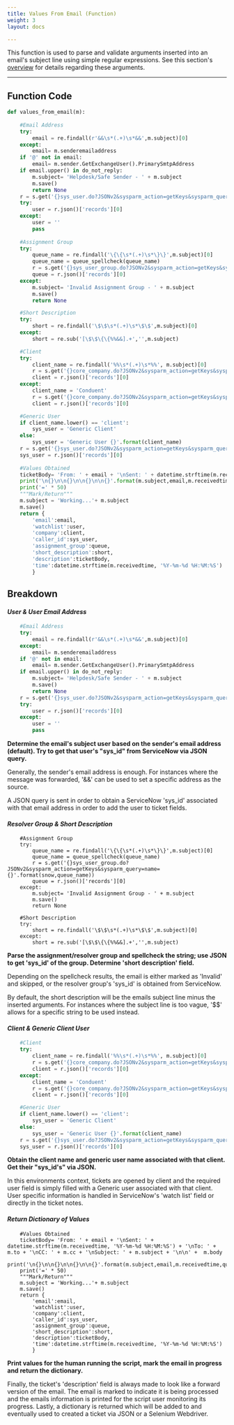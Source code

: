 ```yaml
---
title: Values From Email (Function)
weight: 3
layout: docs

---
```

This function is used to parse and validate arguments inserted into an email's subject line using simple regular expressions. See this section's [overview](/docs/email-toolset/) for details regarding these arguments.

<hr />

## Function Code

```python
def values_from_email(m):
    
    #Email Address
    try:
        email = re.findall(r'&&\s*(.+)\s*&&',m.subject)[0]
    except:
        email= m.senderemailaddress
    if '@' not in email:
        email= m.sender.GetExchangeUser().PrimarySmtpAddress
    if email.upper() in do_not_reply:
        m.subject= 'Helpdesk/Safe Sender - ' + m.subject
        m.save()
        return None
    r = s.get('{}sys_user.do?JSONv2&sysparm_action=getKeys&sysparm_query=email={}'.format(snow,email))
    try:
        user = r.json()['records'][0]
    except:
        user = ''
        pass
    
    #Assignment Group
    try:
        queue_name = re.findall('\{\{\s*(.+)\s*\}\}',m.subject)[0]
        queue_name = queue_spellcheck(queue_name)
        r = s.get('{}sys_user_group.do?JSONv2&sysparm_action=getKeys&sysparm_query=name={}'.format(snow,queue_name))
        queue = r.json()['records'][0]
    except:
        m.subject= 'Invalid Assignment Group - ' + m.subject
        m.save()
        return None

    #Short Description
    try:
        short = re.findall('\$\$\s*(.+)\s*\$\$',m.subject)[0]
    except:
        short = re.sub('[\$\$\{\{%%&&].+','',m.subject)

    #Client
    try:
        client_name = re.findall('%%\s*(.+)\s*%%', m.subject)[0]
        r = s.get('{}core_company.do?JSONv2&sysparm_action=getKeys&sysparm_query=name={}'.format(snow,client_name))
        client = r.json()['records'][0]
    except:
        client_name = 'Conduent'
        r = s.get('{}core_company.do?JSONv2&sysparm_action=getKeys&sysparm_query=name={}'.format(snow,client_name))
        client = r.json()['records'][0]

    #Generic User
    if client_name.lower() == 'client':
        sys_user = 'Generic Client'
    else:
        sys_user = 'Generic User {}'.format(client_name)
    r = s.get('{}sys_user.do?JSONv2&sysparm_action=getKeys&sysparm_query=name={}'.format(snow,sys_user))
    sys_user = r.json()['records'][0]
    
    #Values Obtained
    ticketBody= 'From: ' + email + '\nSent: ' + datetime.strftime(m.receivedtime, '%Y-%m-%d %H:%M:%S') + '\nTo: ' + m.to + '\nCC: ' + m.cc + '\nSubject: ' + m.subject + '\n\n' +  m.body
    print('\n{}\n\n{}\n\n{}\n\n{}'.format(m.subject,email,m.receivedtime,queue_name.upper()))
    print('=' * 50)
    """Mark/Return"""
    m.subject = 'Working...'+ m.subject
    m.save()
    return {
        'email':email,
        'watchlist':user,
        'company':client,
        'caller_id':sys_user,
        'assignment_group':queue,
        'short_description':short,
        'description':ticketBody,
        'time':datetime.strftime(m.receivedtime, '%Y-%m-%d %H:%M:%S')
        }
```

## Breakdown

#### **_User & User Email Address_**

```python
    #Email Address
    try:
        email = re.findall(r'&&\s*(.+)\s*&&',m.subject)[0]
    except:
        email= m.senderemailaddress
    if '@' not in email:
        email= m.sender.GetExchangeUser().PrimarySmtpAddress
    if email.upper() in do_not_reply:
        m.subject= 'Helpdesk/Safe Sender - ' + m.subject
        m.save()
        return None
    r = s.get('{}sys_user.do?JSONv2&sysparm_action=getKeys&sysparm_query=email={}'.format(snow,email))
    try:
        user = r.json()['records'][0]
    except:
        user = ''
        pass
```

**Determine the email's subject user based on the sender's email address (default). Try to get that user's "sys_id" from ServiceNow via JSON query.**

Generally, the sender's email address is enough. For instances where the message was forwarded, '&&' can be used to set a specific address as the source.

A JSON query is sent in order to obtain a ServiceNow 'sys_id' associated with that email address in order to add the user to ticket fields.

#### **_Resolver Group & Short Description_**

        #Assignment Group
        try:
            queue_name = re.findall('\{\{\s*(.+)\s*\}\}',m.subject)[0]
            queue_name = queue_spellcheck(queue_name)
            r = s.get('{}sys_user_group.do?JSONv2&sysparm_action=getKeys&sysparm_query=name={}'.format(snow,queue_name))
            queue = r.json()['records'][0]
        except:
            m.subject= 'Invalid Assignment Group - ' + m.subject
            m.save()
            return None
    
        #Short Description
        try:
            short = re.findall('\$\$\s*(.+)\s*\$\$',m.subject)[0]
        except:
            short = re.sub('[\$\$\{\{%%&&].+','',m.subject)

**Parse the assignment/resolver group and spellcheck the string; use JSON to get 'sys_id' of the group. Determine 'short description' field.**

Depending on the spellcheck results, the email is either marked as 'Invalid' and skipped, or the resolver group's 'sys_id' is obtained from ServiceNow.

By default, the short description will be the emails subject line minus the inserted arguments. For instances where the subject line is too vague, '$$' allows for a specific string to be used instead.

#### **_Client & Generic Client User_**

```python
    #Client
    try:
        client_name = re.findall('%%\s*(.+)\s*%%', m.subject)[0]
        r = s.get('{}core_company.do?JSONv2&sysparm_action=getKeys&sysparm_query=name={}'.format(snow,client_name))
        client = r.json()['records'][0]
    except:
        client_name = 'Conduent'
        r = s.get('{}core_company.do?JSONv2&sysparm_action=getKeys&sysparm_query=name={}'.format(snow,client_name))
        client = r.json()['records'][0]

    #Generic User
    if client_name.lower() == 'client':
        sys_user = 'Generic Client'
    else:
        sys_user = 'Generic User {}'.format(client_name)
    r = s.get('{}sys_user.do?JSONv2&sysparm_action=getKeys&sysparm_query=name={}'.format(snow,sys_user))
    sys_user = r.json()['records'][0]
```

**Obtain the client name and generic user name associated with that client. Get their "sys_id's" via JSON.**

In this environments context, tickets are opened by client and the required user field is simply filled with a Generic user associated with that client. User specific information is handled in ServiceNow's 'watch list' field or directly in the ticket notes. 

#### **_Return Dictionary of Values_**

        #Values Obtained
        ticketBody= 'From: ' + email + '\nSent: ' + datetime.strftime(m.receivedtime, '%Y-%m-%d %H:%M:%S') + '\nTo: ' + m.to + '\nCC: ' + m.cc + '\nSubject: ' + m.subject + '\n\n' +  m.body
        print('\n{}\n\n{}\n\n{}\n\n{}'.format(m.subject,email,m.receivedtime,queue_name.upper()))
        print('=' * 50)
        """Mark/Return"""
        m.subject = 'Working...'+ m.subject
        m.save()
        return {
            'email':email,
            'watchlist':user,
            'company':client,
            'caller_id':sys_user,
            'assignment_group':queue,
            'short_description':short,
            'description':ticketBody,
            'time':datetime.strftime(m.receivedtime, '%Y-%m-%d %H:%M:%S')
            }

**Print values for the human running the script, mark the email in progress and return the dictionary.**

Finally, the ticket's 'description' field is always made to look like a forward version of the email. The email is marked to indicate it is being processed and the emails information is printed for the script user monitoring its progress. Lastly, a dictionary is returned which will be added to and eventually used to created a ticket via JSON or a Selenium Webdriver.
